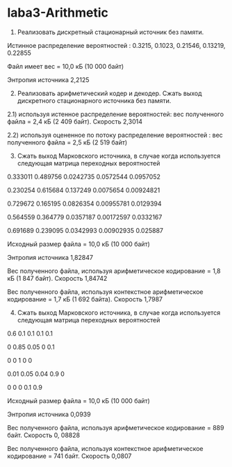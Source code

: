 # laba3-Arithmetic

1. Реализовать дискретный стационарный источник без памяти.

Истинное распределение вероятностей : 0.3215, 0.1023, 0.21546, 0.13219, 0.22855

Файл имеет вес = 10,0 кБ (10 000 байт)

Энтропия источника 2,2125

2. Реализовать арифметический кодер и декодер. Сжать выход дискретного стационарного источника без памяти.

2.1) используя истенное распределение вероятностей: вес полученного файла = 2,4 кБ (2 409 байт). Скорость 2,3014

2.2) используя оцененное по потоку распределение вероятностей : вес полученного файла = 2,5 кБ (2 519 байт)

3. Сжать выход Марковского источника, в случае когда используется следующая матрица переходных вероятностей

0.333011 0.489756 0.0242735 0.0572544 0.0957052

0.230254 0.615684 0.137249 0.0075654 0.00924821

0.729672 0.165195 0.0826354 0.00955781 0.0129394

0.564559 0.364779 0.0357187 0.00172597 0.0332167

0.691689 0.239095 0.0342993 0.00902935 0.025887 

Исходный размер файла = 10,0 кБ (10 000 байт)

Энтропия источника 1,82847

Вес полученного файла, используя арифметическое кодирование = 1,8 кБ (1 847 байт). Скорость 1,84742

Вес полученного файла, используя контекстное арифметическое кодирование = 1,7 кБ (1 692 байта). Скорость 1,7987

4. Сжать выход Марковского источника, в случае когда используется следующая матрица переходных вероятностей

0.6 0.1 0.1 0.1 0.1

0 0.85 0.05 0 0.1

0 0 1 0 0

0.01 0.05 0.04 0.9 0

0 0 0 0.1 0.9 

Исходный размер файла = 10,0 кБ (10 000 байт)

Энтропия источника 0,0939

Вес полученного файла, используя арифметическое кодирование = 889 байт. Скорость 0, 08828

Вес полученного файла, используя контекстное арифметическое кодирование = 741 байт. Скорость 0,0807
